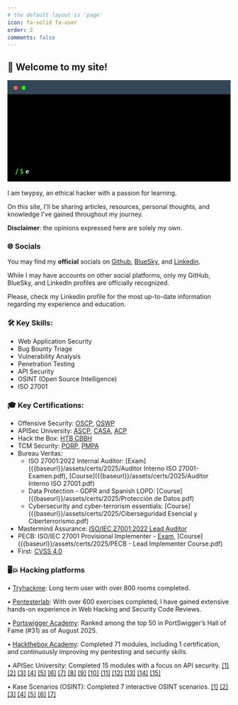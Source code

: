 ```yaml
---
# the default layout is 'page'
icon: fa-solid fa-user
order: 2
comments: false
---
```


## 👋 Welcome to my site!

![terminal](assets/terminal.gif)

I am twypsy, an ethical hacker with a passion for learning.

On this site, I'll be sharing articles, resources, personal thoughts, and knowledge I've gained throughout my journey.

**Disclaimer**: the opinions expressed here are solely my own.

### 🌐 Socials

You may find my **official** socials on [Github](https://github.com/twypsy), [BlueSky](https://bsky.app/profile/twypsy.bsky.social), and [Linkedin](https://linkedin.com/in/luis-guirao).

While I may have accounts on other social platforms, only my GitHub, BlueSky, and LinkedIn profiles are officially recognized.

Please, check my Linkedin profile for the most up-to-date information regarding my experience and education.

### 🛠️ Key Skills:

* Web Application Security
* Bug Bounty Triage
* Vulnerability Analysis
* Penetration Testing
* API Security
* OSINT (Open Source Intelligence)
* ISO 27001

### 🎓 Key Certifications:

* Offensive Security: [OSCP](https://www.credly.com/badges/2626f90f-eedf-4921-91b6-773fdaf3e983), [OSWP](https://www.credly.com/badges/9345e9ee-ad99-4ac3-bc82-d89cfb1d3ab7)
* APISec University: [ASCP](https://www.credly.com/badges/b6960bc1-6a27-40ee-b9ce-350304ab2260), [CASA](https://www.credly.com/badges/f20494b8-f6f3-4f22-877c-394bc4b86a28), [ACP](https://www.credly.com/badges/37b34560-9e10-49e4-b6e0-34421199bad3)
* Hack the Box: [HTB CBBH](https://www.credly.com/badges/bc2adc99-9074-452a-ab46-3d4094964c6b)
* TCM Security: [PORP](https://www.credential.net/dff028e6-d28f-4607-bf73-c7193edf7778#acc.hpXVwfDb), [PMPA](https://www.credential.net/40f3edc9-95d7-479f-9c46-421c0efdb58c)
* Bureau Veritas:
   * ISO 27001:2022 Internal Auditor: [Exam]({{baseurl}}/assets/certs/2025/Auditor Interno ISO 27001-Examen.pdf), [Course]({{baseurl}}/assets/certs/2025/Auditor Interno ISO 27001.pdf) 
   * Data Protection - GDPR and Spanish LOPD: [Course]({{baseurl}}/assets/certs/2025/Protección de Datos.pdf)
   * Cybersecurity and cyber-terrorism essentials: [Course]({{baseurl}}/assets/certs/2025/Ciberseguridad Esencial y Ciberterrorismo.pdf)
* Mastermind Assurance: [ISO/IEC 27001:2022 Lead Auditor](https://www.credly.com/badges/b6869f26-081d-485f-9d0b-7af495943905)
* PECB: ISO/IEC 27001 Provisional Implementer - [Exam](https://www.credly.com/badges/12ea05de-8083-40d6-8c63-96cb47f43989), [Course]({{baseurl}}/assets/certs/2025/PECB - Lead Implementer Course.pdf)
* First: [CVSS 4.0]({{baseurl}}/assets/certs/2025/certification-CVSS-v4.0-twypsy.pdf)

### 🖥️💥 Hacking platforms

• [Tryhackme](https://tryhackme.com/p/twypsy): Long term user with over 800 rooms completed.

• [Pentesterlab](https://pentesterlab.com/profile/twypsy): With over 600 exercises completed, I have gained extensive hands-on experience in Web Hacking and Security Code Reviews.

• [Portswigger Academy](https://portswigger.net/web-security/hall-of-fame): Ranked among the top 50 in PortSwigger’s Hall of Fame (#31) as of August 2025.

• [Hackthebox Academy](https://twypsy.com/labs/htb-academy.html): Completed 71 modules, including 1 certification, and continuously improving my pentesting and security skills.

• APISec University: Completed 15 modules with a focus on API security. [[1]](https://www.credly.com/badges/4e8c51b6-5c97-4d20-a86b-b93d800bea18/linked_in_profile) [[2]](https://www.credly.com/badges/cf803f62-b8ec-4fa8-b616-38e77d92b3ad/linked_in_profile) [[3]](https://www.credly.com/badges/910a0aee-1691-4331-9e78-dad66ddc6efa/linked_in_profile) [[4]](https://www.credly.com/badges/bc1dc666-9d65-4991-97b7-6e21e7031ec0/linked_in_profile) [[5]](https://www.credly.com/badges/84413581-cef5-4678-8a6c-ef8ecbc70404/linked_in_profile) [[6]](https://www.credly.com/badges/7bba9230-d15b-42b4-b377-45b7a4f777b3/linked_in_profile) [[7]](https://www.credly.com/badges/507dac6c-e8c6-4e68-9820-5207b9d395dc/linked_in_profile) [[8]](https://www.credly.com/badges/f8d502f8-4512-4ecc-841c-c3dcd8e15032/linked_in_profile) [[9]](https://www.credly.com/badges/19faac20-c3ae-4c46-9a04-e320b189b7d5/linked_in_profile) [[10]](https://www.credly.com/badges/cc3f9d01-50ae-415e-ac71-0dac30700f99/linked_in_profile) [[11]](https://www.credly.com/badges/41973105-4bbd-420d-bddb-ddf816f55f31/linked_in_profile) [[12]](https://www.credly.com/badges/829c7f0c-151a-43a8-a4c5-1f47eeaba9b9/linked_in_profile) [[13]](https://www.credly.com/badges/453e4e0a-5403-4bca-9059-72e99858874f/linked_in_profile) [[14]](https://www.credly.com/badges/78c57d33-90a1-407a-aaca-14da0c004cb1) [[15]](https://www.credly.com/badges/0fe454ed-1e02-4f85-908d-3df0430f0861) 

• Kase Scenarios (OSINT): Completed 7 interactive OSINT scenarios. [[1]](https://badgr.com/public/assertions/n19sChjAQ5aZV2nnbrQq7Q) [[2]](https://badgr.com/public/assertions/EKzMYPOzSXqjBGCy_rCynA) [[3]](https://courses.kasescenarios.com/certificates/8xxtog5eve) [[4]](https://courses.kasescenarios.com/certificates/qy2czrndbl) [[5]](https://courses.kasescenarios.com/certificates/ii56a1ushf) [[6]](https://courses.kasescenarios.com/certificates/rkkyn2mkaw) [[7]](https://courses.kasescenarios.com/certificates/xbahv6g3fe)

